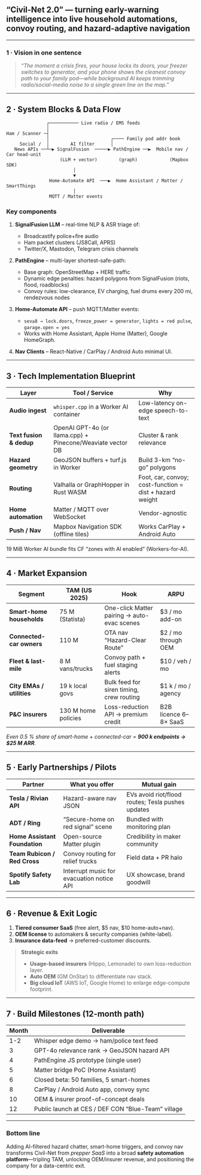 ## “Civil-Net 2.0” — turning early-warning intelligence into **live household automations, convoy routing, and hazard-adaptive navigation**

---

### 1 · Vision in one sentence

> *“The moment a crisis fires, your house locks its doors, your freezer switches to generator, and your phone shows the cleanest convoy path to your family pod—while background AI keeps trimming radio/social-media noise to a single green line on the map.”*

---

## 2 · System Blocks & Data Flow

```
               ┌─────────── Live radio / EMS feeds
               │
Ham / Scanner ─┤
               │                       ┌──── Family pod addr book
     Social /  │        AI filter      │
   News APIs ──┴─▶ SignalFusion  ─────▶ PathEngine ──▶  Mobile nav / Car head-unit
                    (LLM + vector)        (graph)            (Mapbox SDK)
                         │
                         ▼
                Home-Automate API  ───▶  Home Assistant / Matter / SmartThings
                         │
                MQTT / Matter events
```

### Key components

1. **SignalFusion LLM** – real-time NLP & ASR triage of:

   * Broadcastify police+fire audio
   * Ham packet clusters (JS8Call, APRS)
   * Twitter/X, Mastodon, Telegram crisis channels
2. **PathEngine** – multi-layer shortest-safe-path:

   * Base graph: OpenStreetMap + HERE traffic
   * Dynamic edge penalties: hazard polygons from SignalFusion (riots, flood, roadblocks)
   * Convoy rules: low-clearance, EV charging, fuel drums every 200 mi, rendezvous nodes
3. **Home-Automate API** – push MQTT/Matter events:

   * `sev≥8 → lock.doors`, `freeze_power = generator`, `lights = red pulse`, `garage.open = yes`
   * Works with Home Assistant, Apple Home (Matter), Google HomeGraph.
4. **Nav Clients** – React-Native / CarPlay / Android Auto minimal UI.

---

## 3 · Tech Implementation Blueprint

| Layer                   | Tool / Service                                             | Why                                                     |
| ----------------------- | ---------------------------------------------------------- | ------------------------------------------------------- |
| **Audio ingest**        | `whisper.cpp` in a Worker AI container                     | Low-latency on-edge speech-to-text                      |
| **Text fusion & dedup** | OpenAI GPT-4o (or llama.cpp) + Pinecone/Weaviate vector DB | Cluster & rank relevance                                |
| **Hazard geometry**     | GeoJSON buffers + turf.js in Worker                        | Build 3-km “no-go” polygons                             |
| **Routing**             | Valhalla or GraphHopper in Rust WASM                       | Foot, car, convoy; cost-function = dist + hazard weight |
| **Home automation**     | Matter / MQTT over WebSocket                               | Vendor-agnostic                                         |
| **Push / Nav**          | Mapbox Navigation SDK (offline tiles)                      | Works CarPlay + Android Auto                            |

19 MiB Worker AI bundle fits CF “zones with AI enabled” (Workers-for-AI).

---

## 4 · Market Expansion

| Segment                   | TAM (US 2025)       | Hook                                        | ARPU                  |
| ------------------------- | ------------------- | ------------------------------------------- | --------------------- |
| **Smart-home households** | 75 M (Statista)     | One-click Matter pairing → auto-evac scenes | \$3 / mo add-on       |
| **Connected-car owners**  | 110 M               | OTA nav “Hazard-Clear Route”                | \$2 / mo through OEM  |
| **Fleet & last-mile**     | 8 M vans/trucks     | Convoy path + fuel staging alerts           | \$10 / veh / mo       |
| **City EMAs / utilities** | 19 k local govs     | Bulk feed for siren timing, crew routing    | \$1 k / mo / agency   |
| **P\&C insurers**         | 130 M home policies | Loss-reduction API → premium credit         | B2B licence 6–8× SaaS |

*Even 0.5 % share of smart-home + connected-car = **900 k endpoints → \$25 M ARR**.*

---

## 5 · Early Partnerships / Pilots

| Partner                       | What you offer                            | Mutual gain                                       |
| ----------------------------- | ----------------------------------------- | ------------------------------------------------- |
| **Tesla / Rivian API**        | Hazard-aware nav JSON                     | EVs avoid riot/flood routes; Tesla pushes updates |
| **ADT / Ring**                | “Secure-home on red signal” scene         | Bundled with monitoring plan                      |
| **Home Assistant Foundation** | Open-source Matter plugin                 | Credibility in maker community                    |
| **Team Rubicon / Red Cross**  | Convoy routing for relief trucks          | Field data + PR halo                              |
| **Spotify Safety Lab**        | Interrupt music for evacuation notice API | UX showcase, brand goodwill                       |

---

## 6 · Revenue & Exit Logic

1. **Tiered consumer SaaS** (free alert, \$5 nav, \$10 home-auto+nav).
2. **OEM license** to automakers & security companies (white-label).
3. **Insurance data-feed** → preferred-customer discounts.

> **Strategic exits**
>
> * **Usage-based insurers** (Hippo, Lemonade) to own loss-reduction layer.
> * **Auto OEM** (GM OnStar) to differentiate nav stack.
> * **Big cloud IoT** (AWS IoT, Google Home) to enlarge edge-compute footprint.

---

## 7 · Build Milestones (12-month path)

| Month | Deliverable                                        |
| ----- | -------------------------------------------------- |
| 1-2   | Whisper edge demo → ham/police text feed           |
| 3     | GPT-4o relevance rank → GeoJSON hazard API         |
| 4     | PathEngine JS prototype (single user)              |
| 5     | Matter bridge PoC (Home Assistant)                 |
| 6     | Closed beta: 50 families, 5 smart-homes            |
| 8     | CarPlay / Android Auto app, convoy sync            |
| 10    | OEM & insurer proof-of-concept deals               |
| 12    | Public launch at CES / DEF CON “Blue-Team” village |

---

### Bottom line

Adding AI-filtered hazard chatter, smart-home triggers, and convoy nav transforms Civil-Net from *prepper SaaS* into a broad **safety automation platform**—tripling TAM, unlocking OEM/insurer revenue, and positioning the company for a data-centric exit.
